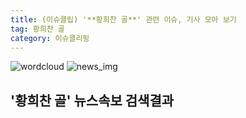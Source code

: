 ```yaml
---
title: (이슈클립) '**황희찬 골**' 관련 이슈, 기사 모아 보기
tag: 황희찬 골
category: 이슈클리핑
---
```

![wordcloud](https://s3.ap-northeast-2.amazonaws.com/lyrics101-wordcloud/2018-09-19-1537326980.png)
![news_img](https://user-images.githubusercontent.com/42597476/44507050-1206f400-a6e4-11e8-8d98-7ffbfebb353f.png)
## **'**황희찬 골**'** 뉴스속보 검색결과

